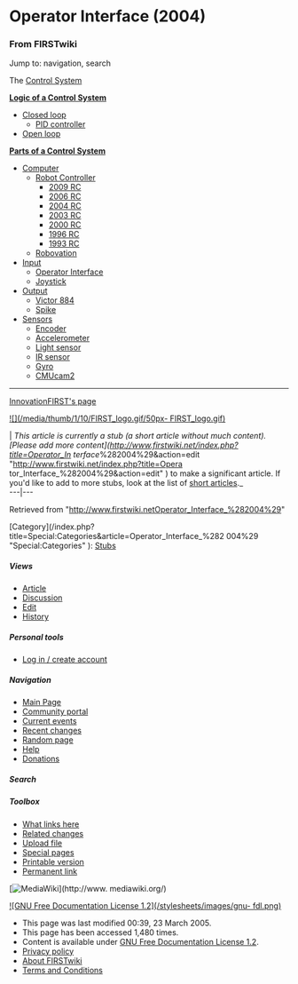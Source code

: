 # Operator Interface (2004)

### From FIRSTwiki

Jump to: navigation, search

The [Control System](Control_system "Control system" )

**[Logic of a Control System](Logic_of_a_control_system "Logic of a control system" )**

  * [Closed loop](Closed_loop "Closed loop" )
    * [PID controller](PID_controller "PID controller" )
  * [Open loop](Open_loop "Open loop" )

**[Parts of a Control System](Parts_of_a_control_system "Parts of a control system" )**

  * [Computer](Computer "Computer" )
    * [Robot Controller](Robot_Controller "Robot Controller" )
      * [2009 RC](Robot_Controller_%282009%29 "Robot Controller \(2009\)" )
      * [2006 RC](Robot_Controller_%282006%29 "Robot Controller \(2006\)" )
      * [2004 RC](Robot_Controller_%282004%29 "Robot Controller \(2004\)" )
      * [2003 RC](Robot_Controller_%282003%29 "Robot Controller \(2003\)" )
      * [2000 RC](Robot_Controller_%282000%29 "Robot Controller \(2000\)" )
      * [1996 RC](/index.php?title=Robot_Controller_%281996%29&action=edit "Robot Controller \(1996\)" )
      * [1993 RC](/index.php?title=Robot_Controller_%281993%29&action=edit "Robot Controller \(1993\)" )
    * [Robovation](Robovation "Robovation" )
  * [Input](Input "Input" )
    * [Operator Interface](Operator_Interface "Operator Interface" )
    * [Joystick](Joystick "Joystick" )
  * [Output](Output "Output" )
    * [Victor 884](Victor_884 "Victor 884" )
    * [Spike](Spike "Spike" )
  * [Sensors](Sensor "Sensor" )
    * [Encoder](Encoder "Encoder" )
    * [Accelerometer](Accelerometer "Accelerometer" )
    * [Light sensor](/index.php?title=Light_sensor&action=edit "Light sensor" )
    * [IR sensor](IR_sensor "IR sensor" )
    * [Gyro](Gyro "Gyro" )
    * [CMUcam2](CMUcam2 "CMUcam2" )  
---  
  
[InnovationFIRST's page](http://www.innovationfirst.com/FIRSTRobotics/oi.htm
"http://www.innovationfirst.com/FIRSTRobotics/oi.htm" )

[![](/media/thumb/1/10/FIRST_logo.gif/50px-
FIRST_logo.gif)](Image:FIRST_logo.gif "" )

|  _This article is currently a stub (a short article without much content).
[Please add more content](http://www.firstwiki.net/index.php?title=Operator_In
terface_%282004%29&action=edit "http://www.firstwiki.net/index.php?title=Opera
tor_Interface_%282004%29&action=edit" ) to make a significant article. If
you'd like to add to more stubs, look at the list of [short
articles](Special:Shortpages "Special:Shortpages" )._  
---|---  
  
Retrieved from
"<http://www.firstwiki.netOperator_Interface_%282004%29>"

[Category](/index.php?title=Special:Categories&article=Operator_Interface_%282
004%29 "Special:Categories" ): [Stubs](Category:Stubs
"Category:Stubs" )

##### Views

  * [Article](Operator_Interface_%282004%29)
  * [Discussion](Talk:Operator_Interface_%282004%29)
  * [Edit](/index.php?title=Operator_Interface_%282004%29&action=edit)
  * [History](/index.php?title=Operator_Interface_%282004%29&action=history)

##### Personal tools

  * [Log in / create account](/index.php?title=Special:Userlogin&returnto=Operator_Interface_\(2004\))

[](Main_Page "Main Page" )

##### Navigation

  * [Main Page](Main_Page)
  * [Community portal](FIRSTwiki:Community_portal)
  * [Current events](Current_events)
  * [Recent changes](Special:Recentchanges)
  * [Random page](Special:Random)
  * [Help](Help:Contents)
  * [Donations](FIRSTwiki:Site_support)

##### Search



##### Toolbox

  * [What links here](Special:Whatlinkshere/Operator_Interface_%282004%29)
  * [Related changes](Special:Recentchangeslinked/Operator_Interface_%282004%29)
  * [Upload file](Special:Upload)
  * [Special pages](Special:Specialpages)
  * [Printable version](/index.php?title=Operator_Interface_%282004%29&printable=yes)
  * [Permanent link](/index.php?title=Operator_Interface_%282004%29&oldid=37811)

[![MediaWiki](/skins/common/images/poweredby_mediawiki_88x31.png)](http://www.
mediawiki.org/)

[![GNU Free Documentation License 1.2](/stylesheets/images/gnu-
fdl.png)](http://www.gnu.org/copyleft/fdl.html)

  * This page was last modified 00:39, 23 March 2005.
  * This page has been accessed 1,480 times.
  * Content is available under [GNU Free Documentation License 1.2](http://www.gnu.org/copyleft/fdl.html "http://www.gnu.org/copyleft/fdl.html" ).
  * [Privacy policy](FIRSTwiki:Privacy_policy "FIRSTwiki:Privacy policy" )
  * [About FIRSTwiki](FIRSTwiki:About "FIRSTwiki:About" )
  * [Terms and Conditions](FIRSTwiki:Terms_and_conditions "FIRSTwiki:Terms and conditions" )

